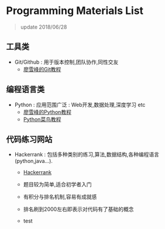 # Programming Materials List

> update 2018/06/28

## 工具类

* Git/Github : 用于版本控制,团队协作,同性交友
  * [廖雪峰的Git教程](https://www.liaoxuefeng.com/wiki/0014316089557264a6b348958f449949df42a6d3a2e542c000/)

## 编程语言类

* Python : 应用范围广泛 : Web开发,数据处理,深度学习 etc
  * [廖雪峰的Python教程](https://www.liaoxuefeng.com/wiki/0014316089557264a6b348958f449949df42a6d3a2e542c000)
  * [Python菜鸟教程](http://www.runoob.com/python3/python3-tutorial.html)

## 代码练习网站

* Hackerrank : 包括多种类别的练习,算法,数据结构,各种编程语言(python,java...).
  * [Hackerrank](https://www.hackerrank.com/)
  * 题目较为简单,适合初学者入门
  * 有积分与排名机制,容易有成就感
  * 排名刷到2000左右即表示对代码有了基础的概念
  
  * test
